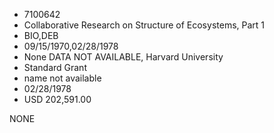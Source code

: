 * 7100642
* Collaborative Research on Structure of Ecosystems, Part 1
* BIO,DEB
* 09/15/1970,02/28/1978
* None   DATA NOT AVAILABLE, Harvard University
* Standard Grant
*   name not available
* 02/28/1978
* USD 202,591.00

NONE